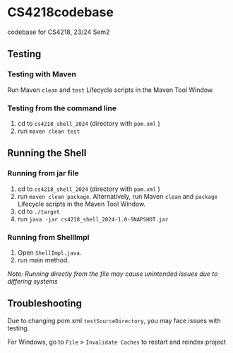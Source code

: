 # CS4218codebase
codebase for CS4218, 23/24 Sem2

## Testing

### Testing with Maven

Run Maven `clean` and `test` Lifecycle scripts in the Maven Tool Window.

### Testing from the command line

1. cd to `cs4218_shell_2024` (directory with `pom.xml` )
2. run `maven clean test` 


## Running the Shell

### Running from jar file

1. cd to `cs4218_shell_2024` (directory with `pom.xml` )
2. run `maven clean package`. Alternatively, run Maven `clean` and `package` Lifecycle scripts in the Maven Tool Window.
3. cd to `./target`
4. run `java -jar cs4218_shell_2024-1.0-SNAPSHOT.jar`

### Running from ShellImpl

1. Open `ShellImpl.java`.
2. run main method.

_Note: Running directly from the file may cause unintended issues due to differing systems_



## Troubleshooting

Due to changing pom.xml `testSourceDirectory`, you may face issues with testing.

For Windows, go to `File` > `Invalidate Caches` to restart and reindex project


